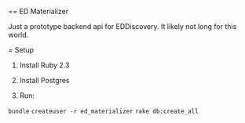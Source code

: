 == ED Materializer

Just a prototype backend api for EDDiscovery. It likely not long for this world.

= Setup

1) Install Ruby 2.3
2) Install Postgres

3) Run:

`bundle`
`createuser -r ed_materializer`
`rake db:create_all`
